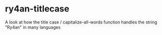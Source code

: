 # ry4an-titlecase
A look at how the title case / capitalize-all-words function handles the string "Ry4an" in many languages
